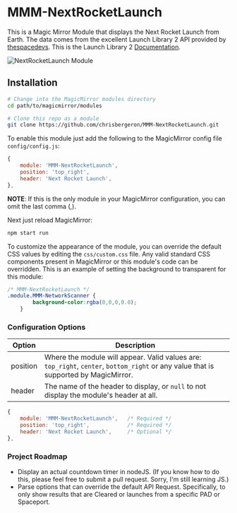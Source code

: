 # MMM-NextRocketLaunch
This is a Magic Mirror Module that displays the Next Rocket Launch from Earth.  The data comes from the excellent Launch Library 2 API provided by [thespacedevs](https://thespacedevs.com/llapi).  This is the Launch Library 2 [Documentation](https://launchlibrary.net/docs/1.4/api.html).

![NextRocketLaunch Module](example1.png)

## Installation
````bash
# Change into the MagicMirror modules directory
cd path/to/magicmirror/modules

# Clone this repo as a module
git clone https://github.com/chrisbergeron/MMM-NextRocketLaunch.git
````

To enable this module just add the following to the MagicMirror config file `config/config.js`:
```javascript
{
	module: 'MMM-NextRocketLaunch',
	position: 'top_right',
	header: 'Next Rocket Launch',
},
```
**NOTE**: If this is the only module in your MagicMirror configuration, you can omit the last comma (,).


Next just reload MagicMirror:
```bash
npm start run
```

To customize the appearance of the module, you can override the default CSS values by editing the `css/custom.css` file.  Any valid standard CSS components present in MagicMirror or this module's code can be overridden.  This is an example of setting the background to transparent for this module:

```css
/* MMM-NextRocketLaunch */
.module.MMM-NetworkScanner {
        background-color:rgba(0,0,0,0.0);  
    }
```

### Configuration Options
| Option | Description |
| --- | --- |
| position | Where the module will appear.  Valid values are: `top_right`, `center`, `bottom_right` or any value that is supported by MagicMirror. |
| header | The name of the header to display, or `null` to not display the module's header at all. |

```javascript
{
	module: 'MMM-NextRocketLaunch',   /* Required */
	position: 'top_right',            /* Required */
	header: 'Next Rocket Launch',     /* Optional */
},
```


### Project Roadmap
* Display an actual countdown timer in nodeJS. (If you know how to do this, please feel free to submit a pull request.  Sorry, I'm still learning JS.)
* Parse options that can override the default API Request.  Specifically, to only show results that are Cleared or launches from a specific PAD or Spaceport.